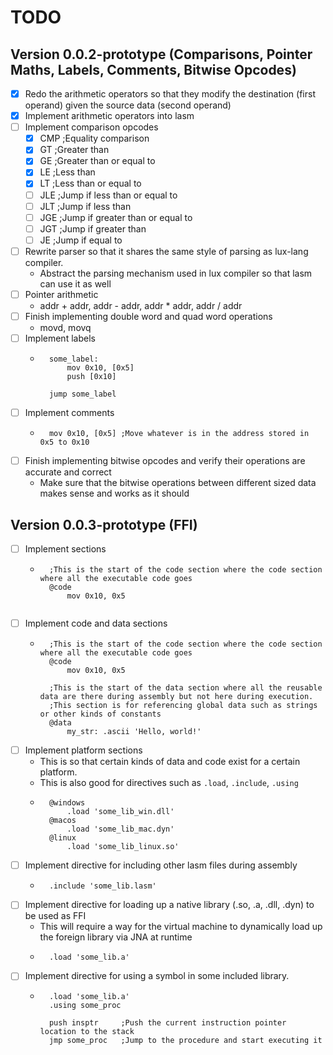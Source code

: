 # TODO

## Version 0.0.2-prototype (Comparisons, Pointer Maths, Labels, Comments, Bitwise Opcodes)
* [x] Redo the arithmetic operators so that they modify the destination (first operand) given the source data (second operand)
* [x] Implement arithmetic operators into lasm
* [ ] Implement comparison opcodes
    - [x] CMP ;Equality comparison
    - [x] GT ;Greater than
    - [x] GE ;Greater than or equal to
    - [x] LE ;Less than
    - [x] LT ;Less than or equal to
    - [ ] JLE ;Jump if less than or equal to
    - [ ] JLT ;Jump if less than
    - [ ] JGE ;Jump if greater than or equal to
    - [ ] JGT ;Jump if greater than
    - [ ] JE  ;Jump if equal to
* [ ] Rewrite parser so that it shares the same style of parsing as lux-lang compiler.
    - Abstract the parsing mechanism used in lux compiler so that lasm can use it as well
* [ ] Pointer arithmetic
    - addr + addr, addr - addr, addr * addr, addr / addr
* [ ] Finish implementing double word and quad word operations
    - movd, movq
* [ ] Implement labels
    - ```
        some_label:
            mov 0x10, [0x5]
            push [0x10]
      
        jump some_label
      ```
* [ ] Implement comments
    - ```
        mov 0x10, [0x5] ;Move whatever is in the address stored in 0x5 to 0x10
      ```
* [ ] Finish implementing bitwise opcodes and verify their operations are accurate and correct
    - Make sure that the bitwise operations between different sized data makes sense and works as it should
    
## Version 0.0.3-prototype (FFI)
* [ ] Implement sections
    - ```
        ;This is the start of the code section where the code section where all the executable code goes
        @code
            mov 0x10, 0x5
        
      ```
* [ ] Implement code and data sections
    - ```
        ;This is the start of the code section where the code section where all the executable code goes
        @code
            mov 0x10, 0x5
      
        ;This is the start of the data section where all the reusable data are there during assembly but not here during execution.
        ;This section is for referencing global data such as strings or other kinds of constants
        @data
            my_str: .ascii 'Hello, world!'
      ```
* [ ] Implement platform sections
    - This is so that certain kinds of data and code exist for a certain platform.
    - This is also good for directives such as `.load`, `.include`, `.using`
    - ```
        @windows
            .load 'some_lib_win.dll'
        @macos
            .load 'some_lib_mac.dyn'
        @linux
            .load 'some_lib_linux.so'
      ```
* [ ] Implement directive for including other lasm files during assembly
    - ```
        .include 'some_lib.lasm'
      ```
* [ ] Implement directive for loading up a native library (.so, .a, .dll, .dyn) to be used as FFI
    - This will require a way for the virtual machine to dynamically load up the foreign library via JNA at runtime
    - ```
        .load 'some_lib.a'
      ```
* [ ] Implement directive for using a symbol in some included library.
    - ```
        .load 'some_lib.a'
        .using some_proc
        
        push insptr     ;Push the current instruction pointer location to the stack
        jmp some_proc   ;Jump to the procedure and start executing it
      ```